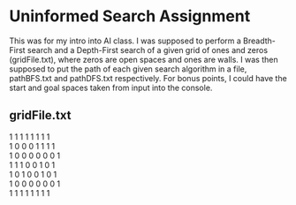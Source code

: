 # Uninformed Search Assignment
This was for my intro into AI class. I was supposed to perform a Breadth-First search and a Depth-First search of a given grid of ones and zeros (gridFile.txt), where zeros are open spaces and ones are walls.
I was then supposed to put the path of each given search algorithm in a file, pathBFS.txt and pathDFS.txt respectively. For bonus points, I could have the start and goal spaces taken from input into the console.

## gridFile.txt
1 1 1 1 1 1 1 1  
1 0 0 0 1 1 1 1  
1 0 0 0 0 0 0 1  
1 1 1 0 0 1 0 1  
1 0 1 0 0 1 0 1  
1 0 0 0 0 0 0 1  
1 1 1 1 1 1 1 1  
